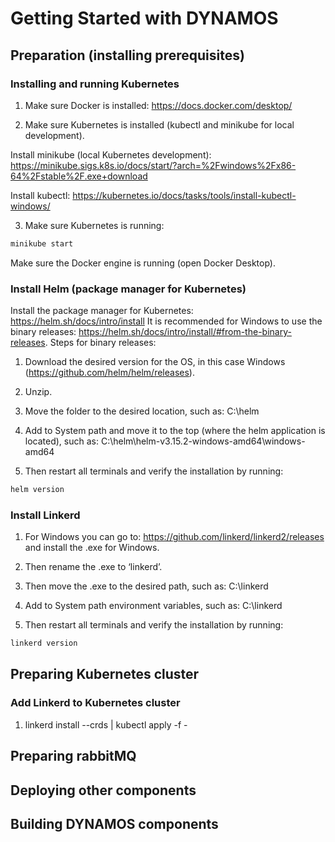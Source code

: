 # Getting Started with DYNAMOS
## Preparation (installing prerequisites)
### Installing and running Kubernetes
1. Make sure Docker is installed: https://docs.docker.com/desktop/ 

2. Make sure Kubernetes is installed (kubectl and minikube for local development). 

Install minikube (local Kubernetes development): https://minikube.sigs.k8s.io/docs/start/?arch=%2Fwindows%2Fx86-64%2Fstable%2F.exe+download

Install kubectl: https://kubernetes.io/docs/tasks/tools/install-kubectl-windows/

3. Make sure Kubernetes is running:
```sh
minikube start
```
Make sure the Docker engine is running (open Docker Desktop).

### Install Helm (package manager for Kubernetes)
Install the package manager for Kubernetes: https://helm.sh/docs/intro/install
It is recommended for Windows to use the binary releases: https://helm.sh/docs/intro/install/#from-the-binary-releases. Steps for binary releases:
1. Download the desired version for the OS, in this case Windows (https://github.com/helm/helm/releases).

2. Unzip.

3. Move the folder to the desired location, such as: C:\helm

4. Add to System path and move it to the top (where the helm application is located), such as:
C:\helm\helm-v3.15.2-windows-amd64\windows-amd64

5. Then restart all terminals and verify the installation by running:
```sh
helm version
```

### Install Linkerd
1. For Windows you can go to: https://github.com/linkerd/linkerd2/releases and install the .exe for Windows.

2. Then rename the .exe to ‘linkerd’.

3. Then move the .exe to the desired path, such as: C:\linkerd

4. Add to System path environment variables, such as: C:\linkerd

5. Then restart all terminals and verify the installation by running:
```sh
linkerd version
```

## Preparing Kubernetes cluster
### Add Linkerd to Kubernetes cluster
1. linkerd install --crds | kubectl apply -f -

## Preparing rabbitMQ

## Deploying other components


## Building DYNAMOS components